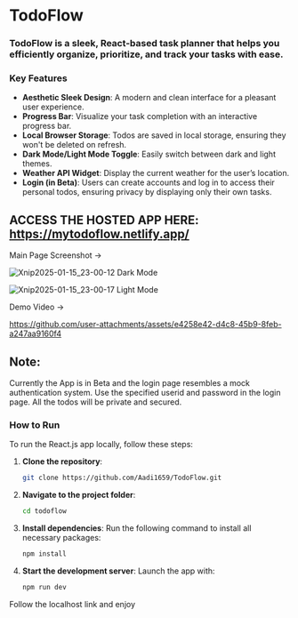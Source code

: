 # TodoFlow

### TodoFlow is a sleek, React-based task planner that helps you efficiently organize, prioritize, and track your tasks with ease.

### Key Features

- **Aesthetic Sleek Design**: A modern and clean interface for a pleasant user experience.
- **Progress Bar**: Visualize your task completion with an interactive progress bar.
- **Local Browser Storage**: Todos are saved in local storage, ensuring they won't be deleted on refresh.
- **Dark Mode/Light Mode Toggle**: Easily switch between dark and light themes.
- **Weather API Widget**: Display the current weather for the user’s location.
- **Login (in Beta)**: Users can create accounts and log in to access their personal todos, ensuring privacy by displaying only their own tasks.

## ACCESS THE HOSTED APP HERE: https://mytodoflow.netlify.app/

Main Page Screenshot ->

![Xnip2025-01-15_23-00-12](https://github.com/user-attachments/assets/29846a79-94e1-49e1-a06b-2d5bd0c6cf61)
Dark Mode

![Xnip2025-01-15_23-00-17](https://github.com/user-attachments/assets/05b9f0c9-e903-4150-8569-1e486436eb4d)
Light Mode

Demo Video ->


https://github.com/user-attachments/assets/e4258e42-d4c8-45b9-8feb-a247aa9160f4


## Note: 
Currently the App is in Beta and the login page resembles a mock authentication system. Use the specified userid and password in the login page. All the todos will be private and secured.

### How to Run

To run the React.js app locally, follow these steps:

1. **Clone the repository**:
   ```bash
   git clone https://github.com/Aadi1659/TodoFlow.git
   ```

2. **Navigate to the project folder**:
   ```bash
   cd todoflow
   ```

3. **Install dependencies**:
   Run the following command to install all necessary packages:
   ```bash
   npm install
   ```

4. **Start the development server**:
   Launch the app with:
   ```bash
   npm run dev
   ```

Follow the localhost link and enjoy



